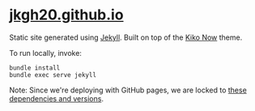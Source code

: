 # [jkgh20.github.io](https://jkgh20.github.io)

Static site generated using [Jekyll](https://jekyllrb.com/). Built on top of the
[Kiko Now](https://github.com/aweekj/kiko-now) theme.

To run locally, invoke:
```
bundle install
bundle exec serve jekyll
```

Note: Since we're deploying with GitHub pages, we are locked to
[these dependencies and versions](https://pages.github.com/versions/).

